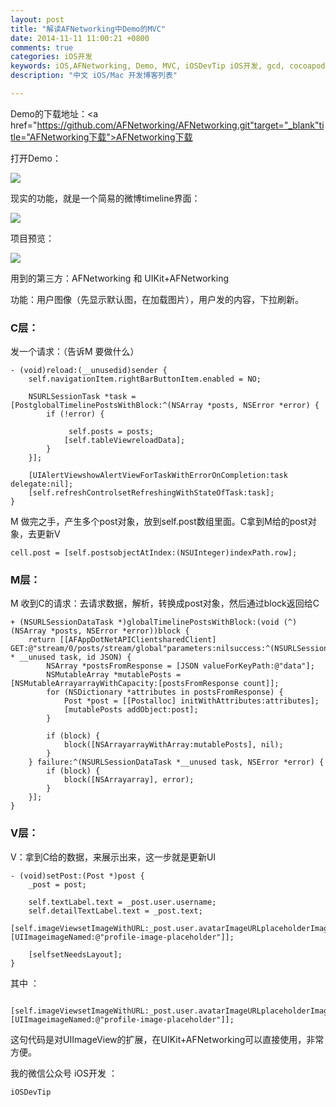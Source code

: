 ```yaml
---
layout: post
title: "解读AFNetworking中Demo的MVC"
date: 2014-11-11 11:00:21 +0800
comments: true
categories: iOS开发
keywords: iOS,AFNetworking, Demo, MVC, iOSDevTip iOS开发, gcd, cocoapods, 队列, 个人博客, 刚刚在线
description: "中文 iOS/Mac 开发博客列表" 

---
```

Demo的下载地址：<a href=""></a><a href="https://github.com/AFNetworking/AFNetworking.git"target="_blank"title="AFNetworking下载">AFNetworking下载</a>  

打开Demo：

<img src="http://images.90159.com/11/mvc1.jpg">


现实的功能，就是一个简易的微博timeline界面：

<img src="http://images.90159.com/11/mvc2.jpg">

项目预览：

<img src="http://images.90159.com/11/mvc3.jpg">


用到的第三方：AFNetworking 和 UIKit+AFNetworking

功能：用户图像（先显示默认图，在加载图片），用户发的内容，下拉刷新。


<div class="entry-content"><h3>C层：</h3>


发一个请求：（告诉M 要做什么）
	
	- (void)reload:(__unusedid)sender {
	    self.navigationItem.rightBarButtonItem.enabled = NO;
	
	    NSURLSessionTask *task = [PostglobalTimelinePostsWithBlock:^(NSArray *posts, NSError *error) {
	        if (!error) {
	           
	             self.posts = posts;
	            [self.tableViewreloadData];
	        }
	    }];
	
	    [UIAlertViewshowAlertViewForTaskWithErrorOnCompletion:task delegate:nil];
	    [self.refreshControlsetRefreshingWithStateOfTask:task];
	}
	
M 做完之手，产生多个post对象，放到self.post数组里面。C拿到M给的post对象，去更新V

    cell.post = [self.postsobjectAtIndex:(NSUInteger)indexPath.row];


<div class="entry-content"><h3>M层：</h3>


M 收到C的请求：去请求数据，解析，转换成post对象，然后通过block返回给C

	+ (NSURLSessionDataTask *)globalTimelinePostsWithBlock:(void (^)(NSArray *posts, NSError *error))block {
	    return [[AFAppDotNetAPIClientsharedClient] GET:@"stream/0/posts/stream/global"parameters:nilsuccess:^(NSURLSessionDataTask * __unused task, id JSON) {
	        NSArray *postsFromResponse = [JSON valueForKeyPath:@"data"];
	        NSMutableArray *mutablePosts = [NSMutableArrayarrayWithCapacity:[postsFromResponse count]];
	        for (NSDictionary *attributes in postsFromResponse) {
	            Post *post = [[Postalloc] initWithAttributes:attributes];
	            [mutablePosts addObject:post];
	        }
	
	        if (block) {
	            block([NSArrayarrayWithArray:mutablePosts], nil);
	        }
	    } failure:^(NSURLSessionDataTask *__unused task, NSError *error) {
	        if (block) {
	            block([NSArrayarray], error);
	        }
	    }];
	}


<div class="entry-content"><h3>V层：</h3>

V：拿到C给的数据，来展示出来，这一步就是更新UI

	- (void)setPost:(Post *)post {
	    _post = post;
	
	    self.textLabel.text = _post.user.username;
	    self.detailTextLabel.text = _post.text;
	    [self.imageViewsetImageWithURL:_post.user.avatarImageURLplaceholderImage:[UIImageimageNamed:@"profile-image-placeholder"]];
	   
	    [selfsetNeedsLayout];
	}

其中 ：

	    [self.imageViewsetImageWithURL:_post.user.avatarImageURLplaceholderImage:[UIImageimageNamed:@"profile-image-placeholder"]];

这句代码是对UIImageView的扩展，在UIKit+AFNetworking可以直接使用，非常方便。

我的微信公众号 iOS开发 ： 
	
	iOSDevTip

